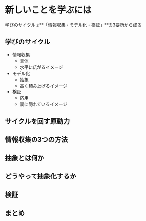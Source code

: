 # 新しいことを学ぶには
学びのサイクルは**「情報収集・モデル化・検証」**の3要所から成る

## 学びのサイクル
- 情報収集
  - 具体
  - 水平に広がるイメージ
- モデル化
  - 抽象
  - 高く積み上げるイメージ
- 検証
  - 応用
  - 裏に隠れているイメージ

## サイクルを回す原動力

## 情報収集の3つの方法

## 抽象とは何か

## どうやって抽象化するか

## 検証

## まとめ
